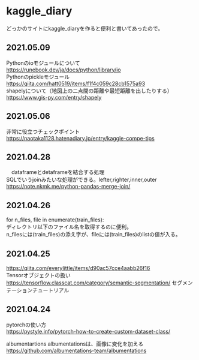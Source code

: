 # kaggle_diary
どっかのサイトにkaggle_diaryを作ると便利と書いてあったので。

## 2021.05.09  
  Pythonのioモジュールについて  
  https://runebook.dev/ja/docs/python/library/io  
  Pythonのpickleモジュール  
  https://qiita.com/hatt0519/items/f1f4c059c28cb1575a93  
  shapelyについて（地図上の二点間の距離や最短距離を出したりする）  
  https://www.gis-py.com/entry/shapely

## 2021.05.06  
  非常に役立つチェックポイント  
  https://naotaka1128.hatenadiary.jp/entry/kaggle-compe-tips

## 2021.04.28  
　dataframeとdetaframeを結合する処理    
  SQLでいうjoinみたいな処理ができる。lefter,righter,inner,outer  
  https://note.nkmk.me/python-pandas-merge-join/

## 2021.04.26
  for n_files, file in enumerate(train_files):  
  ディレクトリ以下のファイル名を取得するのに便利。  
  n_filesには(train_files)の添え字が、fileには(train_files)のlistの値が入る。  
  
## 2021.04.25  
  https://qiita.com/everylittle/items/d90ac57cce4aabb26f16  
  Tensorオブジェクトの扱い
  https://tensorflow.classcat.com/category/semantic-segmentation/
  セグメンテーションチュートリアル


## 2021.04.24      
  pytorchの使い方  
  https://pystyle.info/pytorch-how-to-create-custom-dataset-class/  
    
  albumentartions
  albumentationsは、画像に変化を加える  
  https://github.com/albumentations-team/albumentations
  
  
